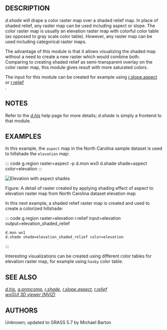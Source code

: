 ## DESCRIPTION

*d.shade* will drape a color raster map over a shaded relief map. In
place of shaded relief, any raster map can be used including aspect or
slope. The color raster map is usually an elevation raster map with
colorful color table (as opposed to gray scale color table). However,
any raster map can be used including categorical raster maps.

The advantage of this module is that it allows visualizing the shaded
map without a need to create a new raster which would combine both.
Comparing to creating shaded relief as semi-transparent overlay on the
color raster map, this module gives result with more saturated colors.

The input for this module can be created for example using
[r.slope.aspect](r.slope.aspect.html) or [r.relief](r.relief.html)\
.

## NOTES

Refer to the *[d.his](d.his.html)* help page for more details; *d.shade*
is simply a frontend to that module.

## EXAMPLES

In this example, the `aspect` map in the North Carolina sample dataset
is used to hillshade the `elevation` map:

::: code
    g.region raster=aspect -p
    d.mon wx0
    d.shade shade=aspect color=elevation
:::

![Elevation with aspect shades](dshade.png)

Figure: A detail of raster created by applying shading effect of aspect
to elevation raster map from North Carolina dataset elevation map

In this next example, a shaded relief raster map is created and used to
create a colorized hillshade:

::: code
    g.region raster=elevation
    r.relief input=elevation output=elevation_shaded_relief

    d.mon wx1
    d.shade shade=elevation_shaded_relief color=elevation
:::

Interesting visualizations can be created using different color tables
for elevation raster map, for example using `haxby` color table.

## SEE ALSO

*[d.his](d.his.html), [g.pnmcomp](g.pnmcomp.html),
[r.shade](r.shade.html), [r.slope.aspect](r.slope.aspect.html),
[r.relief](r.relief.html)\
[wxGUI 3D viewer (NVIZ)](wxGUI.nviz.html)*

## AUTHORS

Unknown; updated to GRASS 5.7 by Michael Barton
